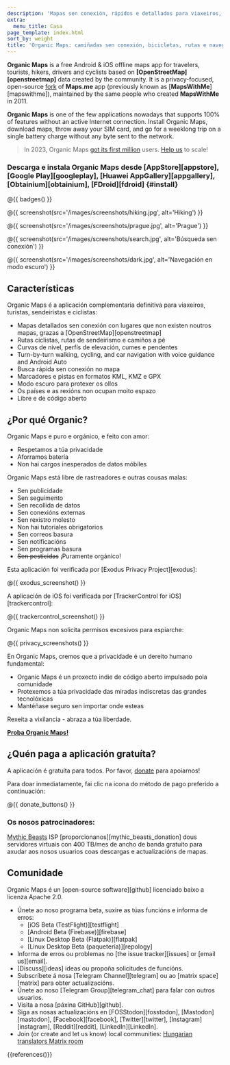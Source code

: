 ```yaml
---
description: 'Mapas sen conexión, rápidos e detallados para viaxeiros, turistas, condutores, sendeiristas e ciclistas creados polos fundadores de MapsWithMe (Maps.Me).'
extra:
  menu_title: Casa
page_template: index.html
sort_by: weight
title: 'Organic Maps: camiñadas sen conexión, bicicletas, rutas e navegación'
---
```


**Organic Maps** is a free Android & iOS offline maps app for travelers, tourists, hikers, drivers and cyclists based on **[OpenStreetMap][openstreetmap]** data created by the community.
It is a privacy-focused, open-source [fork][fork] of **Maps.me** app (previously known as [**MapsWithMe**][mapswithme]), maintained by the same people who created **MapsWithMe** in 2011.

**Organic Maps** is one of the few applications nowadays that supports 100% of features without an active Internet connection. Install Organic Maps, download maps, throw away your SIM card, and go for a weeklong trip on a single battery charge without any byte sent to the network.

> In 2023, Organic Maps [got its first million](@/news/2023-12-23/281/index.md) users. [Help us](@/donate/index.md) to scale!

### Descarga e instala Organic Maps desde [AppStore][appstore], [Google Play][googleplay], [Huawei AppGallery][appgallery], [Obtainium][obtainium], [FDroid][fdroid] {#install}

@{{ badges() }}

@{{ screenshot(src='/images/screenshots/hiking.jpg', alt='Hiking') }}

@{{ screenshot(src='/images/screenshots/prague.jpg', alt='Prague') }}

@{{ screenshot(src='/images/screenshots/search.jpg', alt='Búsqueda sen
conexión') }}

@{{ screenshot(src='/images/screenshots/dark.jpg', alt='Navegación en modo
escuro') }}

## Características

Organic Maps é a aplicación complementaria definitiva para viaxeiros,
turistas, sendeiristas e ciclistas:

- Mapas detallados sen conexión con lugares que non existen noutros mapas,
  grazas a [OpenStreetMap][openstreetmap]
- Rutas ciclistas, rutas de sendeirismo e camiños a pé
- Curvas de nivel, perfís de elevación, cumes e pendentes
- Turn-by-turn walking, cycling, and car navigation with voice guidance and
  Android Auto
- Busca rápida sen conexión no mapa
- Marcadores e pistas en formatos KML, KMZ e GPX
- Modo escuro para protexer os ollos
- Os países e as rexións non ocupan moito espazo
- Libre e de código aberto

## ¿Por qué Organic?

Organic Maps e puro e orgánico, e feito con amor:

- Respetamos a túa privacidade
- Aforramos batería
- Non hai cargos inesperados de datos móbiles

Organic Maps está libre de rastreadores e outras cousas malas:

- Sen publicidade
- Sen seguimento
- Sen recollida de datos
- Sen conexións externas
- Sen rexistro molesto
- Non hai tutoriales obrigatorios
- Sen correos basura
- Sen notificacións
- Sen programas basura
- ~~Sen pesticidas~~ ¡Puramente orgánico!

Esta aplicación foi verificada por [Exodus Privacy Project][exodus]:

@{{ exodus_screenshot() }}

A aplicación de iOS foi verificada por [TrackerControl for
iOS][trackercontrol]:

@{{ trackercontrol_screenshot() }}

Organic Maps non solicita permisos excesivos para espiarche:

@{{ privacy_screenshots() }}

En Organic Maps, cremos que a privacidade é un dereito humano fundamental:

- Organic Maps é un proxecto indie de código aberto impulsado pola
  comunidade
- Protexemos a túa privacidade das miradas indiscretas das grandes
  tecnolóxicas
- Mantéñase seguro sen importar onde esteas

Rexeita a vixilancia - abraza a túa liberdade.

**[Proba Organic Maps!](#install)**

## ¿Quén paga a aplicación gratuíta?

A aplicación é gratuíta para todos. Por favor, [donate](@/donate/index.md)
para apoiarnos!

Para doar inmediatamente, fai clic na icona do método de pago preferido a
continuación:

@{{ donate_buttons() }}

### Os nosos patrocinadores:

[Mythic Beasts](https://www.mythic-beasts.com/) ISP
[proporcionanos][mythic_beasts_donation] dous servidores virtuais con 400
TB/mes de ancho de banda gratuíto para axudar aos nosos usuarios coas
descargas e actualizacións de mapas.

## Comunidade

Organic Maps é un [open-source software][github] licenciado baixo a licenza
Apache 2.0.

- Únete ao noso programa beta, suxire as túas funcións e informa de erros:
  * [iOS Beta (TestFlight)][testflight]
  * [Android Beta (Firebase)][firebase]
  * [Linux Desktop Beta (Flatpak)][flatpak]
  * [Linux Desktop Beta (paquetería)][repology]
- Informa de erros ou problemas no [the issue tracker][issues] or [email
  us][email].
- [Discuss][ideas] ideas ou propoña solicitudes de funcións.
- Subscríbete á nosa [Telegram Channel][telegram] ou ao [matrix
  space][matrix] para obter actualizacións.
- Únete ao noso [Telegram Group][telegram_chat] para falar con outros
  usuarios.
- Visita a nosa [páxina GitHub][github].
- Siga as nosas actualizacións en [FOSStodon][fosstodon],
  [Mastodon][mastodon], [Facebook][facebook], [Twitter][twitter],
  [Instagram][instagram], [Reddit][reddit], [LinkedIn][LinkedIn].
- Join (or create and let us know) local communities: [Hungarian translators
  Matrix room](https://matrix.to/#/#organicmapstranslate_hu:matrix.org)

[fork]: https://en.wikipedia.org/wiki/Fork_(desenvolvemento%20de%20software)

{{references()}}
